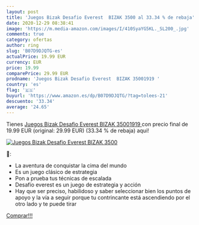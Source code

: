 ```yaml
---
layout: post
title: 'Juegos Bizak Desafio Everest  BIZAK 3500 al 33.34 % de rebaja'
date: 2020-12-29 08:38:41
image: 'https://m.media-amazon.com/images/I/410SyaYG5KL._SL200_.jpg'
comments: true
category: ofertas
author: ring
slug: 'B07D9DJQTG-es'
actualPrice: 19.99 EUR
currency: EUR
price: 19.99
comparePrice: 29.99 EUR
prodname: 'Juegos Bizak Desafio Everest  BIZAK 35001919 '
country: 'es'
flag: '🇪🇸'
buyurl: 'https://www.amazon.es/dp/B07D9DJQTG/?tag=tolees-21'
descuento: '33.34'
average: '24.65'
---
```


Tienes [Juegos Bizak Desafio Everest  BIZAK 35001919 ](https://www.amazon.es/dp/B07D9DJQTG/?tag=tolees-21) con precio final de  19.99 EUR (original: 29.99 EUR) (33.34 %  de rebaja) aqui!

[![Juegos Bizak Desafio Everest  BIZAK 3500](https://m.media-amazon.com/images/I/410SyaYG5KL._SL200_.jpg)](https://www.amazon.es/dp/B07D9DJQTG/?tag=tolees-21)

🔎:

- La aventura de conquistar la cima del mundo
- Es un juego clásico de estrategia
- Pon a prueba tus técnicas de escalada
- Desafío everest es un juego de estrategia y acción
- Hay que ser preciso, habilidoso y saber seleccionar bien los puntos de apoyo y la vía a seguir porque tu contrincante está ascendiendo por el otro lado y te puede tirar

[Comprar!!!](https://www.amazon.es/dp/B07D9DJQTG/?tag=tolees-21)
